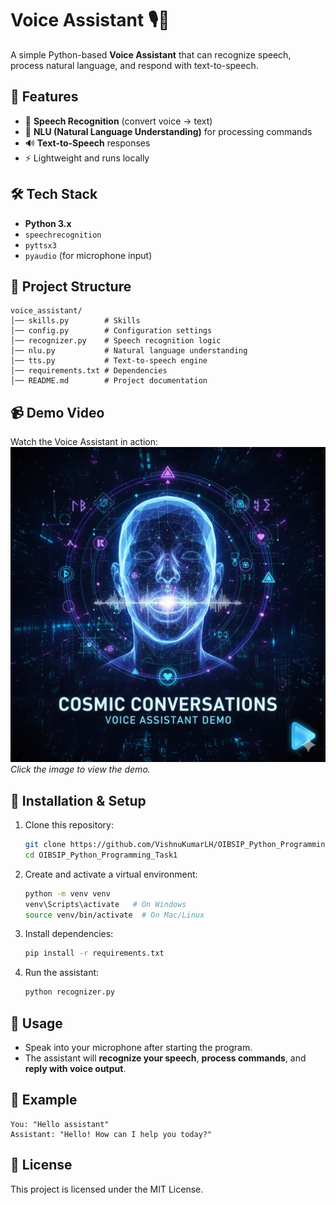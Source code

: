 # Voice Assistant 🎙️🤖

A simple Python-based **Voice Assistant** that can recognize speech, process natural language, and respond with text-to-speech.  

## 📌 Features
- 🎤 **Speech Recognition** (convert voice → text)  
- 🧠 **NLU (Natural Language Understanding)** for processing commands  
- 🔊 **Text-to-Speech** responses  
- ⚡ Lightweight and runs locally  

## 🛠️ Tech Stack
- **Python 3.x**
- `speechrecognition`
- `pyttsx3`
- `pyaudio` (for microphone input)

## 📂 Project Structure
```
voice_assistant/
│── skills.py        # Skills 
│── config.py        # Configuration settings
│── recognizer.py    # Speech recognition logic
│── nlu.py           # Natural language understanding
│── tts.py           # Text-to-speech engine
│── requirements.txt # Dependencies
│── README.md        # Project documentation
```

## 📹 Demo Video
Watch the Voice Assistant in action:  
[![Voice Assistant Demo](demo_img.png)](https://www.linkedin.com/posts/vishnukumar-l-h-ba6239342_python-oasisinfobyte-voiceassistant-activity-7376971180785696769-ZWnR?utm_source=share&utm_medium=member_desktop&rcm=ACoAAFXR7m4Bh6OFFmWyra2rkh9quq-_Sn7YCFg)  
*Click the image to view the demo.*


## 🚀 Installation & Setup

1. Clone this repository:
   ```bash
   git clone https://github.com/VishnuKumarLH/OIBSIP_Python_Programming_Task1.git
   cd OIBSIP_Python_Programming_Task1
   ```

2. Create and activate a virtual environment:
   ```bash
   python -m venv venv
   venv\Scripts\activate   # On Windows
   source venv/bin/activate  # On Mac/Linux
   ```

3. Install dependencies:
   ```bash
   pip install -r requirements.txt
   ```

4. Run the assistant:
   ```bash
   python recognizer.py
   ```

## 🎯 Usage
- Speak into your microphone after starting the program.  
- The assistant will **recognize your speech**, **process commands**, and **reply with voice output**.  

## 📸 Example
```
You: "Hello assistant"
Assistant: "Hello! How can I help you today?"
```

## 📜 License
This project is licensed under the MIT License.  
